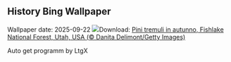 ## History Bing Wallpaper
Wallpaper date: 2025-09-22
![](https://www.bing.com/th?id=OHR.AspenEquinox_IT-IT3698686278_UHD.jpg&w=1000)Download: [Pini tremuli in autunno, Fishlake National Forest, Utah, USA (© Danita Delimont/Getty Images)](https://www.bing.com/th?id=OHR.AspenEquinox_IT-IT3698686278_UHD.jpg)

Auto get programm by LtgX
